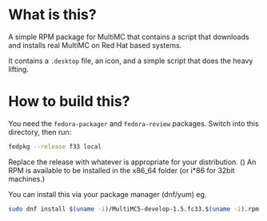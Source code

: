 # What is this?
A simple RPM package for MultiMC that contains a script that downloads and installs real MultiMC on Red Hat based systems.

It contains a `.desktop` file, an icon, and a simple script that does the heavy lifting.

# How to build this?
You need the `fedora-packager` and `fedora-review` packages. Switch into this directory, then run:

```bash
fedpkg --release f33 local
```

Replace the release with whatever is appropriate for your distribution. ()
An RPM is available to be installed in the x86_64 folder (or i*86 for 32bit machines.)

You can install this via your package manager (dnf/yum)
eg.
```bash
sudo dnf install $(uname -i)/MultiMC5-develop-1.5.fc33.$(uname -i).rpm
```
